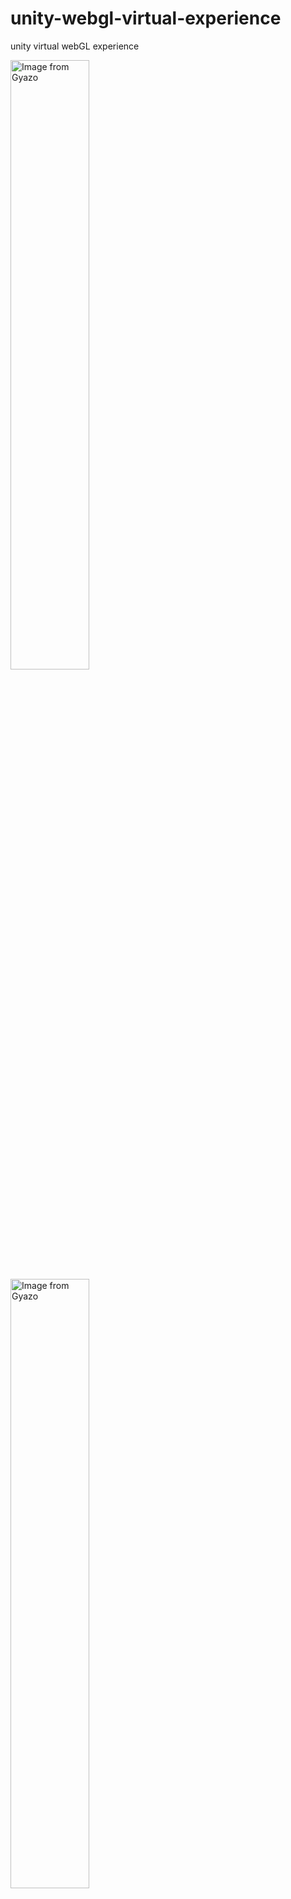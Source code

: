 # unity-webgl-virtual-experience
unity virtual webGL experience

<a href="https://gyazo.com/101ea7526ed99378b14e5def2901da00"><img src="https://i.gyazo.com/101ea7526ed99378b14e5def2901da00.png" alt="Image from Gyazo" width="50%"/></a>
<a href="https://gyazo.com/5553afffe09ca3e7afe2c7da6da7a1c8"><img src="https://i.gyazo.com/5553afffe09ca3e7afe2c7da6da7a1c8.png" alt="Image from Gyazo" width="50%"/></a>
<a href="https://gyazo.com/3442d026a81e66595dd23edce8f1366f"><img src="https://i.gyazo.com/3442d026a81e66595dd23edce8f1366f.png" alt="Image from Gyazo" width="50%"/></a>
